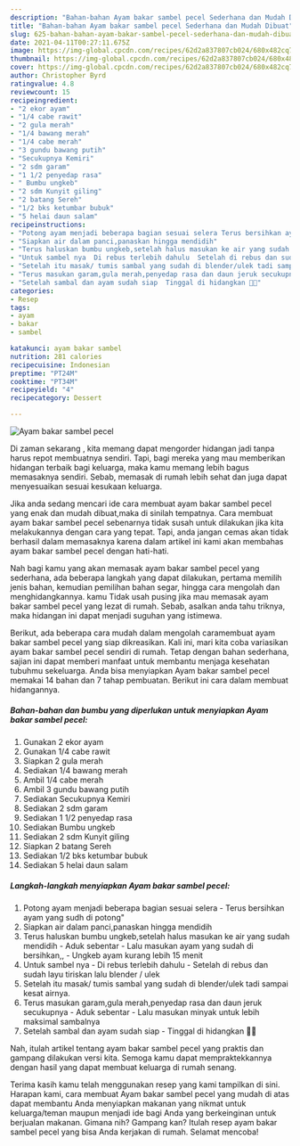 ```yaml
---
description: "Bahan-bahan Ayam bakar sambel pecel Sederhana dan Mudah Dibuat"
title: "Bahan-bahan Ayam bakar sambel pecel Sederhana dan Mudah Dibuat"
slug: 625-bahan-bahan-ayam-bakar-sambel-pecel-sederhana-dan-mudah-dibuat
date: 2021-04-11T00:27:11.675Z
image: https://img-global.cpcdn.com/recipes/62d2a837807cb024/680x482cq70/ayam-bakar-sambel-pecel-foto-resep-utama.jpg
thumbnail: https://img-global.cpcdn.com/recipes/62d2a837807cb024/680x482cq70/ayam-bakar-sambel-pecel-foto-resep-utama.jpg
cover: https://img-global.cpcdn.com/recipes/62d2a837807cb024/680x482cq70/ayam-bakar-sambel-pecel-foto-resep-utama.jpg
author: Christopher Byrd
ratingvalue: 4.8
reviewcount: 15
recipeingredient:
- "2 ekor ayam"
- "1/4 cabe rawit"
- "2 gula merah"
- "1/4 bawang merah"
- "1/4 cabe merah"
- "3 gundu bawang putih"
- "Secukupnya Kemiri"
- "2 sdm garam"
- "1 1/2 penyedap rasa"
- " Bumbu ungkeb"
- "2 sdm Kunyit giling"
- "2 batang Sereh"
- "1/2 bks ketumbar bubuk"
- "5 helai daun salam"
recipeinstructions:
- "Potong ayam menjadi beberapa bagian sesuai selera Terus bersihkan ayam yang sudh di potong&#34;"
- "Siapkan air dalam panci,panaskan hingga mendidih"
- "Terus haluskan bumbu ungkeb,setelah halus masukan ke air yang sudah mendidih Aduk sebentar  Lalu masukan ayam yang sudah di bersihkan,, Ungkeb ayam kurang lebih 15 menit"
- "Untuk sambel nya  Di rebus terlebih dahulu  Setelah di rebus dan sudah layu tiriskan lalu blender / ulek"
- "Setelah itu masak/ tumis sambal yang sudah di blender/ulek tadi sampai kesat airnya."
- "Terus masukan garam,gula merah,penyedap rasa dan daun jeruk secukupnya  Aduk sebentar  Lalu masukan minyak untuk lebih maksimal sambalnya"
- "Setelah sambal dan ayam sudah siap  Tinggal di hidangkan 🙏🏻"
categories:
- Resep
tags:
- ayam
- bakar
- sambel

katakunci: ayam bakar sambel 
nutrition: 281 calories
recipecuisine: Indonesian
preptime: "PT24M"
cooktime: "PT34M"
recipeyield: "4"
recipecategory: Dessert

---
```



![Ayam bakar sambel pecel](https://img-global.cpcdn.com/recipes/62d2a837807cb024/680x482cq70/ayam-bakar-sambel-pecel-foto-resep-utama.jpg)

Di zaman  sekarang , kita memang dapat mengorder hidangan jadi tanpa harus repot membuatnya sendiri. Tapi, bagi mereka yang mau memberikan hidangan terbaik bagi keluarga, maka kamu memang lebih bagus memasaknya sendiri. Sebab, memasak di rumah lebih sehat dan juga dapat menyesuaikan sesuai kesukaan keluarga.

Jika anda sedang mencari ide cara membuat ayam bakar sambel pecel yang enak dan mudah dibuat,maka di sinilah tempatnya. Cara membuat ayam bakar sambel pecel  sebenarnya tidak susah untuk dilakukan jika kita melakukannya dengan cara yang tepat. Tapi, anda jangan cemas akan tidak berhasil dalam memasaknya 
karena dalam artikel ini kami akan membahas ayam bakar sambel pecel dengan hati-hati.  



Nah bagi kamu yang akan memasak ayam bakar sambel pecel yang sederhana, ada beberapa langkah yang dapat dilakukan, pertama memilih jenis bahan, kemudian pemilihan bahan segar, hingga cara mengolah dan menghidangkannya. kamu Tidak usah pusing jika mau memasak ayam bakar sambel pecel yang lezat di rumah. Sebab, asalkan anda  tahu triknya, maka hidangan ini dapat menjadi suguhan yang istimewa.

Berikut, ada beberapa cara mudah dalam mengolah caramembuat ayam bakar sambel pecel yang siap dikreasikan. Kali ini, mari kita coba variasikan ayam bakar sambel pecel sendiri di rumah. Tetap dengan bahan sederhana, sajian ini dapat memberi manfaat untuk membantu menjaga kesehatan tubuhmu sekeluarga. Anda bisa menyiapkan Ayam bakar sambel pecel memakai 14 bahan dan 7 tahap pembuatan. Berikut ini cara dalam membuat hidangannya.

<!--inarticleads1-->

##### Bahan-bahan dan bumbu yang diperlukan untuk menyiapkan Ayam bakar sambel pecel:

1. Gunakan 2 ekor ayam
1. Gunakan 1/4 cabe rawit
1. Siapkan 2 gula merah
1. Sediakan 1/4 bawang merah
1. Ambil 1/4 cabe merah
1. Ambil 3 gundu bawang putih
1. Sediakan Secukupnya Kemiri
1. Sediakan 2 sdm garam
1. Sediakan 1 1/2 penyedap rasa
1. Sediakan  Bumbu ungkeb
1. Sediakan 2 sdm Kunyit giling
1. Siapkan 2 batang Sereh
1. Sediakan 1/2 bks ketumbar bubuk
1. Sediakan 5 helai daun salam




<!--inarticleads2-->

##### Langkah-langkah menyiapkan Ayam bakar sambel pecel:

1. Potong ayam menjadi beberapa bagian sesuai selera - Terus bersihkan ayam yang sudh di potong&#34;
1. Siapkan air dalam panci,panaskan hingga mendidih
1. Terus haluskan bumbu ungkeb,setelah halus masukan ke air yang sudah mendidih - Aduk sebentar  - Lalu masukan ayam yang sudah di bersihkan,, - Ungkeb ayam kurang lebih 15 menit
1. Untuk sambel nya  - Di rebus terlebih dahulu  - Setelah di rebus dan sudah layu tiriskan lalu blender / ulek
1. Setelah itu masak/ tumis sambal yang sudah di blender/ulek tadi sampai kesat airnya.
1. Terus masukan garam,gula merah,penyedap rasa dan daun jeruk secukupnya  - Aduk sebentar  - Lalu masukan minyak untuk lebih maksimal sambalnya
1. Setelah sambal dan ayam sudah siap  - Tinggal di hidangkan 🙏🏻




Nah, itulah artikel tentang  ayam bakar sambel pecel  yang praktis dan gampang dilakukan versi kita. Semoga kamu dapat mempraktekkannya dengan hasil yang dapat membuat keluarga di rumah senang. 

Terima kasih kamu telah menggunakan resep yang kami tampilkan di sini. Harapan kami, cara membuat  Ayam bakar sambel pecel yang mudah di atas dapat membantu Anda menyiapkan makanan yang nikmat untuk keluarga/teman maupun menjadi ide bagi Anda yang berkeinginan untuk berjualan makanan. Gimana nih? Gampang kan? Itulah resep ayam bakar sambel pecel yang bisa Anda kerjakan di rumah. Selamat mencoba!

